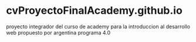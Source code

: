 # cvProyectoFinalAcademy.github.io
proyecto integrador del curso de academy para la introduccion al desarrollo web propuesto por argentina programa 4.0
